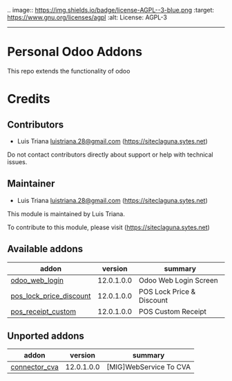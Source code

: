 .. image:: https://img.shields.io/badge/license-AGPL--3-blue.png
   :target: https://www.gnu.org/licenses/agpl
   :alt: License: AGPL-3

------------------------
Personal Odoo Addons
=========================

This repo extends the functionality of odoo

Credits
=======

Contributors
------------

* Luis Triana <luistriana.28@gmail.com> (https://siteclaguna.sytes.net)

Do not contact contributors directly about support or help with technical issues.

Maintainer
----------

* Luis Triana <luistriana.28@gmail.com> (https://siteclaguna.sytes.net)


This module is maintained by Luis Triana.

To contribute to this module, please visit (https://siteclaguna.sytes.net)


[//]: # (addons)

Available addons
----------------
addon | version | summary
--- | --- | ---
[odoo_web_login](odoo_web_login/) | 12.0.1.0.0 | Odoo Web Login Screen
[pos_lock_price_discount](pos_lock_price_discount/) | 12.0.1.0.0 | POS Lock Price & Discount
[pos_receipt_custom](pos_receipt_custom/) | 12.0.1.0.0 | POS Custom Receipt


Unported addons
----------------
addon | version | summary
--- | --- | ---
[connector_cva](connector_cva/) | 12.0.1.0.0 | [MIG]WebService To CVA
